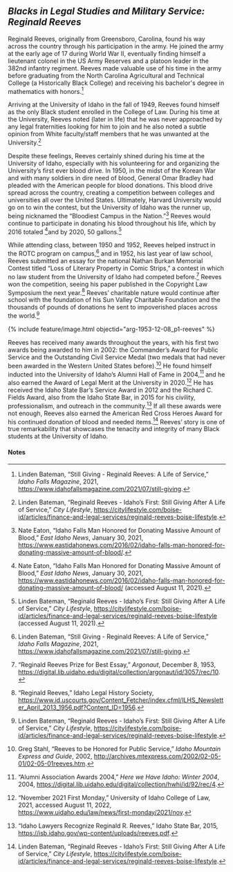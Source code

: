 ## _Blacks in Legal Studies and Military Service: Reginald Reeves_ ##

Reginald Reeves, originally from Greensboro, Carolina, found his way across the country through his participation in the army. He joined the army at the early age of 17 during World War II, eventually finding himself a lieutenant colonel in the US Army Reserves and a platoon leader in the 382nd infantry regiment. Reeves made valuable use of his time in the army before graduating from the North Carolina Agricultural and Technical College (a Historically Black College) and receiving his bachelor's degree in mathematics with honors.[^82]  

Arriving at the University of Idaho in the fall of 1949, Reeves found himself as the only Black student enrolled in the College of Law. During his time at the University, Reeves noted (later in life) that he was never approached by any legal fraternities looking for him to join and he also noted a subtle opinion from White faculty/staff members that he was unwanted at the University.[^83]

Despite these feelings, Reeves certainly shined during his time at the University of Idaho, especially with his volunteering for and organizing the University’s first ever blood drive. In 1950, in the midst of the Korean War and with many soldiers in dire need of blood, General Omar Bradley had pleaded with the American people for blood donations. This blood drive spread across the country, creating a competition between colleges and universities all over the United States. Ultimately, Harvard University would go on to win the contest, but the University of Idaho was the runner up, being nicknamed the “Bloodiest Campus in the Nation.”[^84] Reeves would continue to participate in donating his blood throughout his life, which by 2016 totaled [^85]and by 2020, 50 gallons.[^86]  


While attending class, between 1950 and 1952, Reeves helped instruct in the ROTC program on campus,[^87] and in 1952, his last year of law school, Reeves submitted an essay for the national Nathan Burkan Memorial Contest titled “Loss of Literary Property in Comic Strips,” a contest in which no law student from the University of Idaho had competed before.[^88] Reeves won the competition, seeing his paper published in the Copyright Law Symposium the next year.[^89] Reeves’ charitable nature would continue after school with the foundation of his Sun Valley Charitable Foundation and the thousands of pounds of donations he sent to impoverished places across the world.[^90]

{% include feature/image.html objectid="arg-1953-12-08_p1-reeves" %}

Reeves has received many awards throughout the years, with his first two awards being awarded to him in 2002: the Commander’s Award for Public Service and the Outstanding Civil Service Medal (two medals that had never been awarded in the Western United States  before).[^91] He found himself inducted into the University of Idaho’s Alumni Hall of Fame in 2004,[^92] and he also earned the Award of Legal Merit at the University in 2020.[^93] He has received the Idaho State Bar’s Service Award in 2012 and the Richard C. Fields Award, also from the Idaho State Bar, in 2015 for his civility, professionalism, and outreach in the community.[^94] If all these awards were not enough, Reeves also earned the American Red Cross Heroes Award for his continued donation of blood and needed items.[^95] Reeves’ story is one of true remarkability that showcases the tenacity and integrity of many Black students at the University of Idaho.


#### Notes ####

[^82]:
      Linden Bateman, “Still Giving - Reginald Reeves: A Life of Service,” _Idaho Falls Magazine_, 2021, https://www.idahofallsmagazine.com/2021/07/still-giving.

[^83]:
     Linden Bateman, “Reginald Reeves - Idaho’s First: Still Giving After A Life of Service,” _City Lifestyle_, https://citylifestyle.com/boise-id/articles/finance-and-legal-services/reginald-reeves-boise-lifestyle.

[^84]:
     Nate Eaton, “Idaho Falls Man Honored for Donating Massive Amount of Blood,” _East Idaho News_, January 30, 2021, https://www.eastidahonews.com/2016/02/idaho-falls-man-honored-for-donating-massive-amount-of-blood/.

[^85]:
     Nate Eaton, “Idaho Falls Man Honored for Donating Massive Amount of Blood,” _East Idaho News_, January 30, 2021, https://www.eastidahonews.com/2016/02/idaho-falls-man-honored-for-donating-massive-amount-of-blood/ (accessed August 11, 2021).

[^86]:
     Linden Bateman, “Reginald Reeves - Idaho’s First: Still Giving After A Life of Service,” _City Lifestyle_, https://citylifestyle.com/boise-id/articles/finance-and-legal-services/reginald-reeves-boise-lifestyle (accessed August 11, 2021).

[^87]:
     Linden Bateman, “Still Giving - Reginald Reeves: A Life of Service,” _Idaho Falls Magazine_, 2021, https://www.idahofallsmagazine.com/2021/07/still-giving.

[^88]:
     “Reginald Reeves Prize for Best Essay,” _Argonaut_, December 8, 1953,  https://digital.lib.uidaho.edu/digital/collection/argonaut/id/3057/rec/10.

[^89]:
     “Reginald Reeves,” Idaho Legal History Society, https://www.id.uscourts.gov/Content_Fetcher/index.cfml/ILHS_Newsletter_April_2013_1956.pdf?Content_ID=1956. 

[^90]:
     Linden Bateman, “Reginald Reeves - Idaho’s First: Still Giving After A Life of Service,” _City Lifestyle_, https://citylifestyle.com/boise-id/articles/finance-and-legal-services/reginald-reeves-boise-lifestyle. 

[^91]:
     Greg Stahl, “Reeves to be Honored for Public Service,” _Idaho Mountain Express and Guide_, 2002, http://archives.mtexpress.com/2002/02-05-01/02-05-01reeves.htm. 

[^92]:
     “Alumni Association Awards 2004,” _Here we Have Idaho: Winter 2004_, 2004, https://digital.lib.uidaho.edu/digital/collection/hwhi/id/92/rec/4. 

[^93]:
     “November 2021 First Monday,” University of Idaho College of Law, 2021, accessed August 11, 2022, https://www.uidaho.edu/law/news/first-monday/2021/nov.

[^94]:
     “Idaho Lawyers Recognize Reginald R. Reeves,” Idaho State Bar, 2015, https://isb.idaho.gov/wp-content/uploads/reeves.pdf.

[^95]:
     Linden Bateman, “Reginald Reeves - Idaho’s First: Still Giving After A Life of Service,” _City Lifestyle_, https://citylifestyle.com/boise-id/articles/finance-and-legal-services/reginald-reeves-boise-lifestyle.